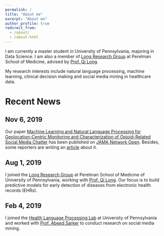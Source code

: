 ```yaml
---
permalink: /
title: "About me"
excerpt: "About me"
author_profile: true
redirect_from: 
  - /about/
  - /about.html
---
```


I am currently a master student in University of Pennsylvania, majoring in Data Science.  I am also a member of [Long Research Group](https://www.med.upenn.edu/long-lab/) at Perelman School of Medicine, advised by [Prof. Qi Long](https://www.dbei.med.upenn.edu/bio/qi-long-phd).

My research interests include natural language processing, machine learning, clinical decision making and social media mining in healthcare data.

Recent News
======
## Nov 6, 2019

Our paper [Machine Learning and Natural Language Processing for Geolocation-Centric Monitoring and Characterization of Opioid-Related Social Media Chatter](https://jamanetwork.com/journals/jamanetworkopen/fullarticle/2753983) has been published on [JAMA Network Open](https://jamanetwork.com/journals/jamanetworkopen). Besides, some reporters are writing an [article](https://www.popsci.com/story/health/opioids-social-media-predict/) about it.



## Aug 1, 2019

I joined the [Long Research Group](https://www.med.upenn.edu/long-lab/) at Perelman School of Medicine of University of Pennsylvania, working with [Prof. Qi Long](https://www.dbei.med.upenn.edu/bio/qi-long-phd). Our focus is to build predictive models for early detection of diseases from electronic health records (EHRs).



## Feb 4, 2019

I joined the [Health Language Processing Lab](https://healthlanguageprocessing.org/) at University of Pennsylvania and worked with [Prof. Abeed Sarker](https://abeedsarker.com/) to conduct research on social media mining.